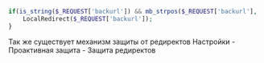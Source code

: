 
```php
if(is_string($_REQUEST['backurl']) && mb_strpos($_REQUEST['backurl'], '/') === 0){
	LocalRedirect($_REQUEST['backurl']);
}
```

Так же существует механизм защиты от редиректов
Настройки - Проактивная защита - Защита редиректов
